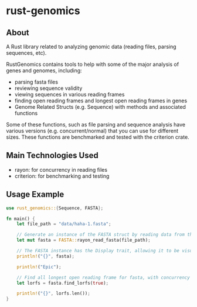 # rust-genomics

## About
A Rust library related to analyzing genomic data (reading files, parsing sequences, etc). 

RustGenomics contains tools to help with some of the major analysis of genes and genomes, including:
* parsing fasta files
* reviewing sequence validity
* viewing sequences in various reading frames
* finding open reading frames and longest open reading frames in genes
* Genome Related Structs (e.g. Sequence) with methods and associated functions

Some of these functions, such as file parsing and sequence analysis have various versions (e.g. concurrent/normal) that you can use for different sizes. These functions are benchmarked and tested with the criterion crate.

## Main Technologies Used
* rayon: for concurrency in reading files
* criterion: for benchmarking and testing

## Usage Example
```rust
use rust_genomics::{Sequence, FASTA};

fn main() {
    let file_path = "data/haha-1.fasta";

    // Generate an instance of the FASTA struct by reading data from the given file
    let mut fasta = FASTA::rayon_read_fasta(file_path);

    // The FASTA instance has the Display trait, allowing it to be visualized in a clean fashion
    println!("{}", fasta);

    println!("Epic");

    // Find all longest open reading frame for fasta, with concurrency
    let lorfs = fasta.find_lorfs(true);

    println!("{}", lorfs.len());
}
```